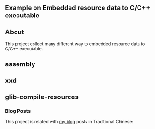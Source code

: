 Example on Embedded resource data to C/C++ executable
------------------------------------------------------

## About

This project collect many different way to embedded resource data to C/C++ executable.

## assembly

## xxd

## glib-compile-resources

### Blog Posts

This project is related with [my blog](https://coldnew.github.io) posts in Traditional Chinese:
